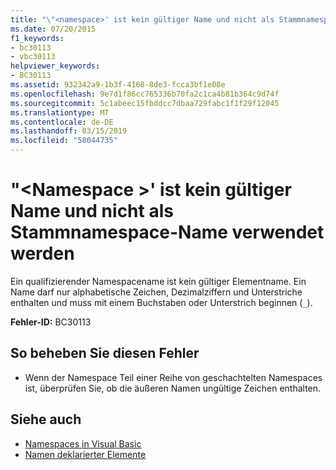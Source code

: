 ```yaml
---
title: "\"<namespace>' ist kein gültiger Name und nicht als Stammnamespace-Name verwendet werden"
ms.date: 07/20/2015
f1_keywords:
- bc30113
- vbc30113
helpviewer_keywords:
- BC30113
ms.assetid: 932342a9-1b3f-4168-8de3-fcca3bf1e08e
ms.openlocfilehash: 9e7d1f86cc765336b70fa2c1ca4b81b364c9d74f
ms.sourcegitcommit: 5c1abeec15fbddcc7dbaa729fabc1f1f29f12045
ms.translationtype: MT
ms.contentlocale: de-DE
ms.lasthandoff: 03/15/2019
ms.locfileid: "58044735"
---
```

# <a name="namespace-is-not-a-valid-name-and-cannot-be-used-as-the-root-namespace-name"></a>"\<Namespace >' ist kein gültiger Name und nicht als Stammnamespace-Name verwendet werden
Ein qualifizierender Namespacename ist kein gültiger Elementname. Ein Name darf nur alphabetische Zeichen, Dezimalziffern und Unterstriche enthalten und muss mit einem Buchstaben oder Unterstrich beginnen (`_`).  
  
 **Fehler-ID:** BC30113  
  
## <a name="to-correct-this-error"></a>So beheben Sie diesen Fehler  
  
-   Wenn der Namespace Teil einer Reihe von geschachtelten Namespaces ist, überprüfen Sie, ob die äußeren Namen ungültige Zeichen enthalten.  
  
## <a name="see-also"></a>Siehe auch

- [Namespaces in Visual Basic](../../visual-basic/programming-guide/program-structure/namespaces.md)
- [Namen deklarierter Elemente](../../visual-basic/programming-guide/language-features/declared-elements/declared-element-names.md)
